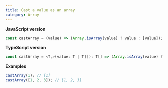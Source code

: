 ```yaml
---
title: Cast a value as an array
category: Array
---
```


**JavaScript version**

```js
const castArray = (value) => (Array.isArray(value) ? value : [value]);
```

**TypeScript version**

```js
const castArray = <T,>(value: T | T[]): T[] => (Array.isArray(value) ? value : [value]);
```

**Examples**

```js
castArray(1); // [1]
castArray([1, 2, 3]); // [1, 2, 3]
```

